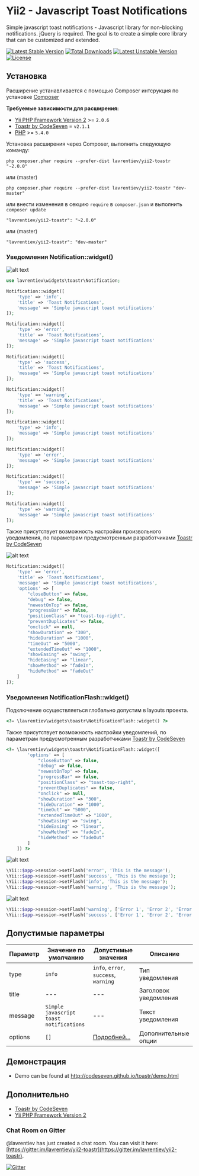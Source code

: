 Yii2 - Javascript Toast Notifications
=====================================

Simple javascript toast notifications - Javascript library for non-blocking notifications. jQuery is required. The goal is to create a simple core library that can be customized and extended.

[![Latest Stable Version](https://poser.pugx.org/lavrentiev/yii2-toastr/v/stable)](https://packagist.org/packages/lavrentiev/yii2-toastr) [![Total Downloads](https://poser.pugx.org/lavrentiev/yii2-toastr/downloads)](https://packagist.org/packages/lavrentiev/yii2-toastr) [![Latest Unstable Version](https://poser.pugx.org/lavrentiev/yii2-toastr/v/unstable)](https://packagist.org/packages/lavrentiev/yii2-toastr) [![License](https://poser.pugx.org/lavrentiev/yii2-toastr/license)](https://packagist.org/packages/lavrentiev/yii2-toastr)

Установка
---------
Расширение устанавливается с помощью Composer интсрукция по установке [Composer](http://getcomposer.org/doc/00-intro.md#installation-nix)

**Требуемые зависимости для расширения:**
- [Yii PHP Framework Version 2](https://github.com/yiisoft/yii2) >= `2.0.6`
- [Toastr by CodeSeven](https://github.com/CodeSeven/toastr) = `v2.1.1`
- [PHP](http://php.net/downloads.php) >= `5.4.0`

Установка расширения через Composer, выполнить следующую команду:

```
php composer.phar require --prefer-dist lavrentiev/yii2-toastr "~2.0.0"
```
или (master)
```
php composer.phar require --prefer-dist lavrentiev/yii2-toastr "dev-master"
```

или внести изменения в секцию `require` в `composer.json` и выполнить `composer update`

```
"lavrentiev/yii2-toastr": "~2.0.0"
```
или (master)
```
"lavrentiev/yii2-toastr": "dev-master"
```

### Уведомления Notification::widget()

![alt text](https://raw.githubusercontent.com/lavrentiev/yii2-toastr/master/screenshot/screenshot-1-2.png "Уведомления Notification::widget()")

```php
use lavrentiev\widgets\toastr\Notification;

Notification::widget([
    'type' => 'info',
    'title' => 'Toast Notifications',
    'message' => 'Simple javascript toast notifications'
]);

Notification::widget([
    'type' => 'error',
    'title' => 'Toast Notifications',
    'message' => 'Simple javascript toast notifications'
]);

Notification::widget([
    'type' => 'success',
    'title' => 'Toast Notifications',
    'message' => 'Simple javascript toast notifications'
]);

Notification::widget([
    'type' => 'warning',
    'title' => 'Toast Notifications',
    'message' => 'Simple javascript toast notifications'
]);

Notification::widget([
    'type' => 'info',
    'message' => 'Simple javascript toast notifications'
]);

Notification::widget([
    'type' => 'error',
    'message' => 'Simple javascript toast notifications'
]);

Notification::widget([
    'type' => 'success',
    'message' => 'Simple javascript toast notifications'
]);

Notification::widget([
    'type' => 'warning',
    'message' => 'Simple javascript toast notifications'
]);
```
Также присутствует возможность настройки произвольного уведомления, по параметрам предусмотренным разработчиками [Toastr by CodeSeven](https://github.com/CodeSeven/toastr)

![alt text](https://raw.githubusercontent.com/lavrentiev/yii2-toastr/master/screenshot/screenshot-3.png "Уведомления Notification::widget()")
```php
Notification::widget([
    'type' => 'error',
    'title' => 'Toast Notifications',
    'message' => 'Simple javascript toast notifications',
    'options' => [
        "closeButton" => false,
        "debug" => false,
        "newestOnTop" => false,
        "progressBar" => false,
        "positionClass" => "toast-top-right",
        "preventDuplicates" => false,
        "onclick" => null,
        "showDuration" => "300",
        "hideDuration" => "1000",
        "timeOut" => "5000",
        "extendedTimeOut" => "1000",
        "showEasing" => "swing",
        "hideEasing" => "linear",
        "showMethod" => "fadeIn",
        "hideMethod" => "fadeOut"
    ]
]);
```

### Уведомления NotificationFlash::widget()

Подключение осуществляеться глобально допустим в layouts проекта.

```php
<?= \lavrentiev\widgets\toastr\NotificationFlash::widget() ?>
```

Также присутствует возможность настройки уведомлений, по параметрам предусмотренным разработчиками [Toastr by CodeSeven](https://github.com/CodeSeven/toastr)

```php
<?= \lavrentiev\widgets\toastr\NotificationFlash::widget([
        'options' => [
            "closeButton" => false,
            "debug" => false,
            "newestOnTop" => false,
            "progressBar" => false,
            "positionClass" => "toast-top-right",
            "preventDuplicates" => false,
            "onclick" => null,
            "showDuration" => "300",
            "hideDuration" => "1000",
            "timeOut" => "5000",
            "extendedTimeOut" => "1000",
            "showEasing" => "swing",
            "hideEasing" => "linear",
            "showMethod" => "fadeIn",
            "hideMethod" => "fadeOut"
        ]
    ]) ?>
```

![alt text](https://raw.githubusercontent.com/lavrentiev/yii2-toastr/master/screenshot/screenshot-4.png "Уведомления NotificationFlash::widget()")

```php
\Yii::$app->session->setFlash('error', 'This is the message');
\Yii::$app->session->setFlash('success', 'This is the message');
\Yii::$app->session->setFlash('info', 'This is the message');
\Yii::$app->session->setFlash('warning', 'This is the message');
```

![alt text](https://raw.githubusercontent.com/lavrentiev/yii2-toastr/master/screenshot/screenshot-5.png "Уведомления NotificationFlash::widget()")

```php
\Yii::$app->session->setFlash('warning', ['Error 1', 'Error 2', 'Error 3']);
\Yii::$app->session->setFlash('success', ['Error 1', 'Error 2', 'Error 3']);
```

Допустимые параметры
---------------------
|Параметр|Значение по умолчанию|Допустимые значения|Описание
|-------------|-----------|-----------|-----------|
|type|`info`|`info`, `error`, `success`, `warning`|Тип уведомления|
|title|---|---|Заголовок уведомления|
|message|`Simple javascript toast notifications`|---|Текст уведомления|
|options|`[]`|[Подробней...](https://github.com/CodeSeven/toastr)|Дополнительные опции|

Демонстрация
-------------
* Demo can be found at http://codeseven.github.io/toastr/demo.html

Дополнительно
-------------
* [Toastr by CodeSeven](https://github.com/CodeSeven/toastr)
* [Yii PHP Framework Version 2](https://github.com/yiisoft/yii2)

### Chat Room on Gitter

@lavrentiev has just created a chat room. You can visit it here: [https://gitter.im/lavrentiev/yii2-toastr](https://gitter.im/lavrentiev/yii2-toastr).

[![Gitter](https://badges.gitter.im/Join%20Chat.svg)](https://gitter.im/lavrentiev/yii2-toastr)
